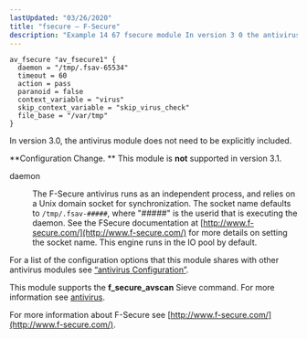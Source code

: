 ```yaml
---
lastUpdated: "03/26/2020"
title: "fsecure – F-Secure"
description: "Example 14 67 fsecure module In version 3 0 the antivirus module does not need to be explicitly included Configuration Change This module is not supported in version 3 1 daemon The F Secure antivirus runs as an independent process and relies on a Unix domain socket for synchronization The..."
---
```


<a name="idp20034656"></a> <a name="idp20036288"></a> 


```
av_fsecure "av_fsecure1" {
  daemon = "/tmp/.fsav-65534"
  timeout = 60
  action = pass
  paranoid = false
  context_variable = "virus"
  skip_context_variable = "skip_virus_check"
  file_base = "/var/tmp"
}
```

In version 3.0, the antivirus module does not need to be explicitly included.

**Configuration Change. ** This module is **not** supported in version 3.1.

<dl class="variablelist">

<dt>daemon</dt>

<dd>

The F-Secure antivirus runs as an independent process, and relies on a Unix domain socket for synchronization. The socket name defaults to `/tmp/.fsav-#####`, where "#####" is the userid that is executing the daemon. See the FSecure documentation at [http://www.f-secure.com/](http://www.f-secure.com/) for more details on setting the socket name. This engine runs in the IO pool by default.

</dd>

</dl>

For a list of the configuration options that this module shares with other antivirus modules see [“antivirus Configuration”](/momentum/3/3-reference/3-reference-modules-antivirus#modules.antivirus.configuration).

This module supports the **f_secure_avscan** Sieve command. For more information see [antivirus](/momentum/3/3-reference/sieve-ref-antivirus).

For more information about F-Secure see [http://www.f-secure.com/](http://www.f-secure.com/).